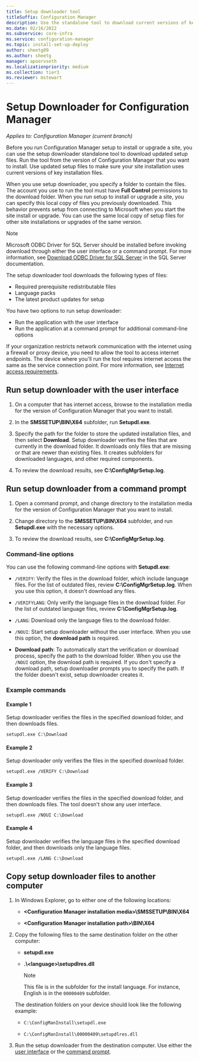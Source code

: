 ```yaml
---
title: Setup downloader tool
titleSuffix: Configuration Manager
description: Use the standalone tool to download current versions of key installation files for setup.
ms.date: 02/16/2022
ms.subservice: core-infra
ms.service: configuration-manager
ms.topic: install-set-up-deploy
author: sheetg09
ms.author: sheetg
manager: apoorvseth
ms.localizationpriority: medium
ms.collection: tier3
ms.reviewer: mstewart
---
```


# Setup Downloader for Configuration Manager

*Applies to: Configuration Manager (current branch)*

Before you run Configuration Manager setup to install or upgrade a site, you can use the setup downloader standalone tool to download updated setup files. Run the tool from the version of Configuration Manager that you want to install. Use updated setup files to make sure your site installation uses current versions of key installation files.

When you use setup downloader, you specify a folder to contain the files. The account you use to run the tool must have **Full Control** permissions to the download folder. When you run setup to install or upgrade a site, you can specify this local copy of files you previously downloaded. This behavior prevents setup from connecting to Microsoft when you start the site install or upgrade. You can use the same local copy of setup files for other site installations or upgrades of the same version.

> [!NOTE]
> Microsoft ODBC Driver for SQL Server should be installed before invoking download through either the user interface or a command prompt. For more information, see [Download ODBC Driver for SQL Server](/sql/connect/odbc/download-odbc-driver-for-sql-server?view=sql-server-ver17) in the SQL Server documentation. 

The setup downloader tool downloads the following types of files:

- Required prerequisite redistributable files
- Language packs
- The latest product updates for setup

You have two options to run setup downloader:

- Run the application with the user interface
- Run the application at a command prompt for additional command-line options

If your organization restricts network communication with the internet using a firewall or proxy device, you need to allow the tool to access internet endpoints. The device where you'll run the tool requires internet access the same as the service connection point. For more information, see [Internet access requirements](../../../plan-design/network/internet-endpoints.md#updates-and-servicing).<!-- SCCMDocs#677 -->

## <a name="bkmk_ui"></a> Run setup downloader with the user interface

1. On a computer that has internet access, browse to the installation media for the version of Configuration Manager that you want to install.

1. In the **SMSSETUP\BIN\X64** subfolder, run **Setupdl.exe**.

1. Specify the path for the folder to store the updated installation files, and then select **Download**. Setup downloader verifies the files that are currently in the download folder. It downloads only files that are missing or that are newer than existing files. It creates subfolders for downloaded languages, and other required components.

1. To review the download results, see **C:\ConfigMgrSetup.log**.

## <a name="bkmk_cmd"></a> Run setup downloader from a command prompt

1. Open a command prompt, and change directory to the installation media for the version of Configuration Manager that you want to install.

1. Change directory to the **SMSSETUP\BIN\X64** subfolder, and run **Setupdl.exe** with the necessary options.

1. To review the download results, see **C:\ConfigMgrSetup.log**.

### Command-line options

You can use the following command-line options with **Setupdl.exe**:

- `/VERIFY`: Verify the files in the download folder, which include language files. For the list of outdated files, review **C:\ConfigMgrSetup.log**. When you use this option, it doesn't download any files.

- `/VERIFYLANG`: Only verify the language files in the download folder. For the list of outdated language files, review **C:\ConfigMgrSetup.log**.

- `/LANG`: Download only the language files to the download folder.

- `/NOUI`: Start setup downloader without the user interface. When you use this option, the **download path** is required.

- **Download path**: To automatically start the verification or download process, specify the path to the download folder. When you use the `/NOUI` option, the download path is required. If you don't specify a download path, setup downloader prompts you to specify the path. If the folder doesn't exist, setup downloader creates it.

### Example commands

#### Example 1

Setup downloader verifies the files in the specified download folder, and then downloads files.

`setupdl.exe C:\Download`

#### Example 2

Setup downloader only verifies the files in the specified download folder.

`setupdl.exe /VERIFY C:\Download`

#### Example 3

Setup downloader verifies the files in the specified download folder, and then downloads files. The tool doesn't show any user interface.

`setupdl.exe /NOUI C:\Download`

#### Example 4

Setup downloader verifies the language files in the specified download folder, and then downloads only the language files.

`setupdl.exe /LANG C:\Download`

## <a name="bkmk_cp-files"></a> Copy setup downloader files to another computer

1. In Windows Explorer, go to either one of the following locations:

    - **&lt;Configuration Manager installation media>\SMSSETUP\BIN\X64**

    - **&lt;Configuration Manager installation path>\BIN\X64**

1. Copy the following files to the same destination folder on the other computer:

    - **setupdl.exe**

    - **.\\&lt;language>\\setupdlres.dll**

        > [!NOTE]
        > This file is in the subfolder for the install language. For instance, English is in the `00000409` subfolder.

    The destination folders on your device should look like the following example:

    - `C:\ConfigManInstall\setupdl.exe`

    - `C:\ConfigManInstall\00000409\setupdlres.dll`

1. Run the setup downloader from the destination computer. Use either the [user interface](#bkmk_ui) or the [command prompt](#bkmk_cmd).
